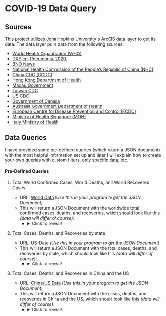 # COVID-19 Data Query
## Sources
This project utilizes [John Hopkins University](https://coronavirus.jhu.edu/map.html)'s 
[ArcGIS data layer](https://services1.arcgis.com/0MSEUqKaxRlEPj5g/ArcGIS/rest/services/ncov_cases/FeatureServer) 
to get its data. The data layer pulls data from the following sources:
- [World Health Organization (WHO)](https://www.who.int/)
- [DXY.cn. Pneumonia. 2020.](http://3g.dxy.cn/newh5/view/pneumonia)
- [BNO News](https://bnonews.com/index.php/2020/02/the-latest-coronavirus-cases/)
- [National Health Commission of the People’s Republic of China (NHC)](http://www.nhc.gov.cn/xcs/yqtb/list_gzbd.shtml)
- [China CDC (CCDC)](http://weekly.chinacdc.cn/news/TrackingtheEpidemic.htm)
- [Hong Kong Department of Health](https://www.chp.gov.hk/en/features/102465.html)
- [Macau Government](https://www.ssm.gov.mo/portal/)
- [Taiwan CDC](https://sites.google.com/cdc.gov.tw/2019ncov/taiwan?authuser=0)
- [US CDC](https://www.cdc.gov/coronavirus/2019-ncov/index.html)
- [Government of Canada](https://www.canada.ca/en/public-health/services/diseases/coronavirus.html)
- [Australia Government Department of Health](https://www.health.gov.au/news/coronavirus-update-at-a-glance)
- [European Centre for Disease Prevention and Control (ECDC)](https://www.ecdc.europa.eu/en/geographical-distribution-2019-ncov-cases)
- [Ministry of Health Singapore (MOH)](https://www.moh.gov.sg/covid-19)
- [Italy Ministry of Health](http://www.salute.gov.it/nuovocoronavirus)

## Data Queries
I have provided some pre-defined queries (which return a JSON document) with the most helpful information set up and 
later I will explain how
 to 
create your own queries with custom filters, only specific data, etc. 
#### Pre-Defined Queries
1. Total World Confirmed Cases, World Deaths, and World Recovered Cases
    - URL: [World Data](https://services1.arcgis.com/0MSEUqKaxRlEPj5g/ArcGIS/rest/services/Coronavirus_2019_nCoV_Cases/FeatureServer/1/query?where=1=1&outStatistics=[{"statisticType":"sum","onStatisticField":"Confirmed","outStatisticFieldName":"confirmed"},{"statisticType":"sum","onStatisticField":"deaths","outStatisticFieldName":"deaths"},{"statisticType":"sum","onStatisticField":"recovered","outStatisticFieldName":"recovered"}]&f=pjson) *(Use this in your program to get the JSON Document)*
    - This will return a JSON Document with the worldwide total confirmed cases, deaths, and recoveries, 
    which should look like this *(data will differ of course)*:
        - <details>
            <summary>Click to reveal!</summary>
            
                {
                  "objectIdFieldName" : "OBJECTID", 
                  "uniqueIdField" : 
                  {
                    "name" : "OBJECTID", 
                    "isSystemMaintained" : true
                  }, 
                  "globalIdFieldName" : "", 
                  "geometryType" : "esriGeometryPoint", 
                  "spatialReference" : {
                    "wkid" : 4326, 
                    "latestWkid" : 4326
                  }, 
                  "fields" : [
                    {
                      "name" : "confirmed", 
                      "type" : "esriFieldTypeDouble", 
                      "alias" : "confirmed", 
                      "sqlType" : "sqlTypeFloat", 
                      "domain" : null, 
                      "defaultValue" : null
                    }, 
                    {
                      "name" : "deaths", 
                      "type" : "esriFieldTypeDouble", 
                      "alias" : "deaths", 
                      "sqlType" : "sqlTypeFloat", 
                      "domain" : null, 
                      "defaultValue" : null
                    }, 
                    {
                      "name" : "recovered", 
                      "type" : "esriFieldTypeDouble", 
                      "alias" : "recovered", 
                      "sqlType" : "sqlTypeFloat", 
                      "domain" : null, 
                      "defaultValue" : null
                    }
                  ], 
                  "features" : [
                    {
                      "attributes" : {
                        "confirmed" : 398107, 
                        "deaths" : 17454, 
                        "recovered" : 103334
                      }
                    }
                  ]
                }                               
          </details>

2. Total Cases, Deaths, and Recoveries by state
    - URL: [US-Data](https://services1.arcgis.com/0MSEUqKaxRlEPj5g/ArcGIS/rest/services/ncov_cases/FeatureServer/1/query?where=Country_Region=%27US%27&outFields=Province_State,confirmed,deaths,recovered,%20active&resultRecordCount=200&f=pjson) *(Use this in your program to get the JSON Document)*
    - This will return a JSON Document with the total cases, deaths, and recoveries by state, 
    which should look like this *(data will differ of course)*:
        - <details>
            <summary>Click to reveal!</summary>
            
                {
                  "objectIdFieldName" : "OBJECTID", 
                  "uniqueIdField" : 
                  {
                    "name" : "OBJECTID", 
                    "isSystemMaintained" : true
                  }, 
                  "globalIdFieldName" : "", 
                  "geometryType" : "esriGeometryPoint", 
                  "spatialReference" : {
                    "wkid" : 4326, 
                    "latestWkid" : 4326
                  }, 
                  "fields" : [
                    {
                      "name" : "Province_State", 
                      "type" : "esriFieldTypeString", 
                      "alias" : "Province/State", 
                      "sqlType" : "sqlTypeOther", 
                      "length" : 8000, 
                      "domain" : null, 
                      "defaultValue" : null
                    }, 
                    {
                      "name" : "Confirmed", 
                      "type" : "esriFieldTypeInteger", 
                      "alias" : "Confirmed", 
                      "sqlType" : "sqlTypeOther", 
                      "domain" : null, 
                      "defaultValue" : null
                    }, 
                    {
                      "name" : "Deaths", 
                      "type" : "esriFieldTypeInteger", 
                      "alias" : "Deaths", 
                      "sqlType" : "sqlTypeOther", 
                      "domain" : null, 
                      "defaultValue" : null
                    }, 
                    {
                      "name" : "Recovered", 
                      "type" : "esriFieldTypeInteger", 
                      "alias" : "Recovered", 
                      "sqlType" : "sqlTypeOther", 
                      "domain" : null, 
                      "defaultValue" : null
                    }, 
                    {
                      "name" : "Active", 
                      "type" : "esriFieldTypeInteger", 
                      "alias" : "Active", 
                      "sqlType" : "sqlTypeOther", 
                      "domain" : null, 
                      "defaultValue" : null
                    }
                  ], 
                  "features" : [
                    {
                      "attributes" : {
                        "Province_State" : "Mississippi", 
                        "Confirmed" : 320, 
                        "Deaths" : 1, 
                        "Recovered" : 0, 
                        "Active" : 0
                      }, 
                      "geometry" : 
                      {
                        "x" : -89.678695999999945, 
                        "y" : 32.74164600000006
                      }
                    }, 
                    {
                      "attributes" : {
                        "Province_State" : "Grand Princess", 
                        "Confirmed" : 28, 
                        "Deaths" : 1, 
                        "Recovered" : 0, 
                        "Active" : 0
                      }, 
                      "geometry" : 
                      {
                        "x" : -122.66547899999995, 
                        "y" : 37.648940000000039
                      }
                    }, 
                    {
                      "attributes" : {
                        "Province_State" : "Oklahoma", 
                        "Confirmed" : 106, 
                        "Deaths" : 3, 
                        "Recovered" : 0, 
                        "Active" : 0
                      }, 
                      "geometry" : 
                      {
                        "x" : -96.928916999999956, 
                        "y" : 35.565342000000044
                      }
                    }, 
                    {
                      "attributes" : {
                        "Province_State" : "Delaware", 
                        "Confirmed" : 91, 
                        "Deaths" : 0, 
                        "Recovered" : 0, 
                        "Active" : 0
                      }, 
                      "geometry" : 
                      {
                        "x" : -75.507140999999933, 
                        "y" : 39.318523000000027
                      }
                    }, 
                    {
                      "attributes" : {
                        "Province_State" : "Minnesota", 
                        "Confirmed" : 261, 
                        "Deaths" : 1, 
                        "Recovered" : 0, 
                        "Active" : 0
                      }, 
                      "geometry" : 
                      {
                        "x" : -93.900191999999947, 
                        "y" : 45.694454000000064
                      }
                    }, 
                    {
                      "attributes" : {
                        "Province_State" : "Illinois", 
                        "Confirmed" : 1535, 
                        "Deaths" : 16, 
                        "Recovered" : 0, 
                        "Active" : 0
                      }, 
                      "geometry" : 
                      {
                        "x" : -88.986136999999985, 
                        "y" : 40.349457000000029
                      }
                    }, 
                    {
                      "attributes" : {
                        "Province_State" : "Arkansas", 
                        "Confirmed" : 218, 
                        "Deaths" : 1, 
                        "Recovered" : 0, 
                        "Active" : 0
                      }, 
                      "geometry" : 
                      {
                        "x" : -92.373122999999964, 
                        "y" : 34.969704000000036
                      }
                    }, 
                    {
                      "attributes" : {
                        "Province_State" : "New Mexico", 
                        "Confirmed" : 83, 
                        "Deaths" : 0, 
                        "Recovered" : 0, 
                        "Active" : 0
                      }, 
                      "geometry" : 
                      {
                        "x" : -106.24848199999997, 
                        "y" : 34.840515000000039
                      }
                    }, 
                    {
                      "attributes" : {
                        "Province_State" : "Indiana", 
                        "Confirmed" : 367, 
                        "Deaths" : 12, 
                        "Recovered" : 0, 
                        "Active" : 0
                      }, 
                      "geometry" : 
                      {
                        "x" : -86.258277999999962, 
                        "y" : 39.849426000000051
                      }
                    }, 
                    {
                      "attributes" : {
                        "Province_State" : "Louisiana", 
                        "Confirmed" : 1388, 
                        "Deaths" : 46, 
                        "Recovered" : 0, 
                        "Active" : 0
                      }, 
                      "geometry" : 
                      {
                        "x" : -91.867804999999976, 
                        "y" : 31.169546000000025
                      }
                    }, 
                    {
                      "attributes" : {
                        "Province_State" : "Texas", 
                        "Confirmed" : 897, 
                        "Deaths" : 12, 
                        "Recovered" : 0, 
                        "Active" : 0
                      }, 
                      "geometry" : 
                      {
                        "x" : -97.563460999999961, 
                        "y" : 31.054487000000051
                      }
                    }, 
                    {
                      "attributes" : {
                        "Province_State" : "Wisconsin", 
                        "Confirmed" : 481, 
                        "Deaths" : 5, 
                        "Recovered" : 0, 
                        "Active" : 0
                      }, 
                      "geometry" : 
                      {
                        "x" : -89.616507999999953, 
                        "y" : 44.268543000000079
                      }
                    }, 
                    {
                      "attributes" : {
                        "Province_State" : "Kansas", 
                        "Confirmed" : 100, 
                        "Deaths" : 2, 
                        "Recovered" : 0, 
                        "Active" : 0
                      }, 
                      "geometry" : 
                      {
                        "x" : -96.726485999999966, 
                        "y" : 38.52660000000003
                      }
                    }, 
                    {
                      "attributes" : {
                        "Province_State" : "American Samoa", 
                        "Confirmed" : 0, 
                        "Deaths" : 0, 
                        "Recovered" : 0, 
                        "Active" : 0
                      }, 
                      "geometry" : 
                      {
                        "x" : -170.13199999999998, 
                        "y" : -14.270999999999958
                      }
                    }, 
                    {
                      "attributes" : {
                        "Province_State" : "Connecticut", 
                        "Confirmed" : 618, 
                        "Deaths" : 12, 
                        "Recovered" : 0, 
                        "Active" : 0
                      }, 
                      "geometry" : 
                      {
                        "x" : -72.755370999999968, 
                        "y" : 41.597782000000052
                      }
                    }, 
                    {
                      "attributes" : {
                        "Province_State" : "Virgin Islands", 
                        "Confirmed" : 17, 
                        "Deaths" : 0, 
                        "Recovered" : 0, 
                        "Active" : 0
                      }, 
                      "geometry" : 
                      {
                        "x" : -64.89629999999994, 
                        "y" : 18.335800000000063
                      }
                    }, 
                    {
                      "attributes" : {
                        "Province_State" : "California", 
                        "Confirmed" : 2511, 
                        "Deaths" : 50, 
                        "Recovered" : 0, 
                        "Active" : 0
                      }, 
                      "geometry" : 
                      {
                        "x" : -119.68156399999998, 
                        "y" : 36.116203000000041
                      }
                    }, 
                    {
                      "attributes" : {
                        "Province_State" : "Puerto Rico", 
                        "Confirmed" : 39, 
                        "Deaths" : 2, 
                        "Recovered" : 0, 
                        "Active" : 0
                      }, 
                      "geometry" : 
                      {
                        "x" : -66.59009999999995, 
                        "y" : 18.220800000000054
                      }
                    }, 
                    {
                      "attributes" : {
                        "Province_State" : "Georgia", 
                        "Confirmed" : 1026, 
                        "Deaths" : 32, 
                        "Recovered" : 0, 
                        "Active" : 0
                      }, 
                      "geometry" : 
                      {
                        "x" : -83.643073999999956, 
                        "y" : 33.040619000000049
                      }
                    }, 
                    {
                      "attributes" : {
                        "Province_State" : "North Dakota", 
                        "Confirmed" : 34, 
                        "Deaths" : 0, 
                        "Recovered" : 0, 
                        "Active" : 0
                      }, 
                      "geometry" : 
                      {
                        "x" : -99.784011999999962, 
                        "y" : 47.528912000000048
                      }
                    }, 
                    {
                      "attributes" : {
                        "Province_State" : "Pennsylvania", 
                        "Confirmed" : 946, 
                        "Deaths" : 8, 
                        "Recovered" : 0, 
                        "Active" : 0
                      }, 
                      "geometry" : 
                      {
                        "x" : -77.209754999999973, 
                        "y" : 40.590752000000066
                      }
                    }, 
                    {
                      "attributes" : {
                        "Province_State" : "West Virginia", 
                        "Confirmed" : 22, 
                        "Deaths" : 0, 
                        "Recovered" : 0, 
                        "Active" : 0
                      }, 
                      "geometry" : 
                      {
                        "x" : -80.954452999999944, 
                        "y" : 38.49122600000004
                      }
                    }, 
                    {
                      "attributes" : {
                        "Province_State" : "Alaska", 
                        "Confirmed" : 34, 
                        "Deaths" : 0, 
                        "Recovered" : 0, 
                        "Active" : 0
                      }, 
                      "geometry" : 
                      {
                        "x" : -152.40441899999996, 
                        "y" : 61.370716000000073
                      }
                    }, 
                    {
                      "attributes" : {
                        "Province_State" : "Tennessee", 
                        "Confirmed" : 711, 
                        "Deaths" : 2, 
                        "Recovered" : 0, 
                        "Active" : 0
                      }, 
                      "geometry" : 
                      {
                        "x" : -86.692344999999989, 
                        "y" : 35.747845000000041
                      }
                    }, 
                    {
                      "attributes" : {
                        "Province_State" : "United States Virgin Islands", 
                        "Confirmed" : 0, 
                        "Deaths" : 0, 
                        "Recovered" : 0, 
                        "Active" : 0
                      }, 
                      "geometry" : 
                      {
                        "x" : -64.932999999999936, 
                        "y" : 18.350000000000023
                      }
                    }, 
                    {
                      "attributes" : {
                        "Province_State" : "Missouri", 
                        "Confirmed" : 228, 
                        "Deaths" : 5, 
                        "Recovered" : 0, 
                        "Active" : 0
                      }, 
                      "geometry" : 
                      {
                        "x" : -92.288367999999991, 
                        "y" : 38.45608500000003
                      }
                    }, 
                    {
                      "attributes" : {
                        "Province_State" : "South Dakota", 
                        "Confirmed" : 30, 
                        "Deaths" : 1, 
                        "Recovered" : 0, 
                        "Active" : 0
                      }, 
                      "geometry" : 
                      {
                        "x" : -99.438827999999944, 
                        "y" : 44.29978200000005
                      }
                    }, 
                    {
                      "attributes" : {
                        "Province_State" : "Colorado", 
                        "Confirmed" : 723, 
                        "Deaths" : 8, 
                        "Recovered" : 0, 
                        "Active" : 0
                      }, 
                      "geometry" : 
                      {
                        "x" : -105.31110399999994, 
                        "y" : 39.059811000000025
                      }
                    }, 
                    {
                      "attributes" : {
                        "Province_State" : "New Jersey", 
                        "Confirmed" : 3675, 
                        "Deaths" : 44, 
                        "Recovered" : 0, 
                        "Active" : 0
                      }, 
                      "geometry" : 
                      {
                        "x" : -74.521010999999987, 
                        "y" : 40.29890400000005
                      }
                    }, 
                    {
                      "attributes" : {
                        "Province_State" : "Guam", 
                        "Confirmed" : 32, 
                        "Deaths" : 1, 
                        "Recovered" : 0, 
                        "Active" : 0
                      }, 
                      "geometry" : 
                      {
                        "x" : 144.79370000000006, 
                        "y" : 13.444300000000055
                      }
                    }, 
                    {
                      "attributes" : {
                        "Province_State" : "Washington", 
                        "Confirmed" : 2221, 
                        "Deaths" : 111, 
                        "Recovered" : 0, 
                        "Active" : 0
                      }, 
                      "geometry" : 
                      {
                        "x" : -121.49049399999996, 
                        "y" : 47.400902000000031
                      }
                    }, 
                    {
                      "attributes" : {
                        "Province_State" : "New York", 
                        "Confirmed" : 25677, 
                        "Deaths" : 210, 
                        "Recovered" : 0, 
                        "Active" : 0
                      }, 
                      "geometry" : 
                      {
                        "x" : -74.948050999999964, 
                        "y" : 42.165726000000063
                      }
                    }, 
                    {
                      "attributes" : {
                        "Province_State" : "Nevada", 
                        "Confirmed" : 278, 
                        "Deaths" : 4, 
                        "Recovered" : 0, 
                        "Active" : 0
                      }, 
                      "geometry" : 
                      {
                        "x" : -117.05537399999997, 
                        "y" : 38.313515000000052
                      }
                    }, 
                    {
                      "attributes" : {
                        "Province_State" : "Northern Mariana Islands", 
                        "Confirmed" : 0, 
                        "Deaths" : 0, 
                        "Recovered" : 0, 
                        "Active" : 0
                      }, 
                      "geometry" : 
                      {
                        "x" : 145.67390000000012, 
                        "y" : 15.097900000000038
                      }
                    }, 
                    {
                      "attributes" : {
                        "Province_State" : "Diamond Princess", 
                        "Confirmed" : 49, 
                        "Deaths" : 0, 
                        "Recovered" : 0, 
                        "Active" : 0
                      }, 
                      "geometry" : 
                      {
                        "x" : 139.63800000000003, 
                        "y" : 35.443700000000035
                      }
                    }, 
                    {
                      "attributes" : {
                        "Province_State" : "Maryland", 
                        "Confirmed" : 349, 
                        "Deaths" : 4, 
                        "Recovered" : 0, 
                        "Active" : 0
                      }, 
                      "geometry" : 
                      {
                        "x" : -76.802100999999936, 
                        "y" : 39.063946000000044
                      }
                    }, 
                    {
                      "attributes" : {
                        "Province_State" : "Idaho", 
                        "Confirmed" : 79, 
                        "Deaths" : 0, 
                        "Recovered" : 0, 
                        "Active" : 0
                      }, 
                      "geometry" : 
                      {
                        "x" : -114.47882799999996, 
                        "y" : 44.240459000000044
                      }
                    }, 
                    {
                      "attributes" : {
                        "Province_State" : "Wyoming", 
                        "Confirmed" : 29, 
                        "Deaths" : 0, 
                        "Recovered" : 0, 
                        "Active" : 0
                      }, 
                      "geometry" : 
                      {
                        "x" : -107.30248999999998, 
                        "y" : 42.755966000000058
                      }
                    }, 
                    {
                      "attributes" : {
                        "Province_State" : "Arizona", 
                        "Confirmed" : 326, 
                        "Deaths" : 5, 
                        "Recovered" : 0, 
                        "Active" : 0
                      }, 
                      "geometry" : 
                      {
                        "x" : -111.431221, 
                        "y" : 33.729759000000058
                      }
                    }, 
                    {
                      "attributes" : {
                        "Province_State" : "Iowa", 
                        "Confirmed" : 124, 
                        "Deaths" : 0, 
                        "Recovered" : 0, 
                        "Active" : 0
                      }, 
                      "geometry" : 
                      {
                        "x" : -93.210525999999959, 
                        "y" : 42.011539000000027
                      }
                    }, 
                    {
                      "attributes" : {
                        "Province_State" : "Michigan", 
                        "Confirmed" : 1793, 
                        "Deaths" : 24, 
                        "Recovered" : 0, 
                        "Active" : 0
                      }, 
                      "geometry" : 
                      {
                        "x" : -84.536094999999989, 
                        "y" : 43.326618000000053
                      }
                    }, 
                    {
                      "attributes" : {
                        "Province_State" : "Utah", 
                        "Confirmed" : 298, 
                        "Deaths" : 1, 
                        "Recovered" : 0, 
                        "Active" : 0
                      }, 
                      "geometry" : 
                      {
                        "x" : -111.86243399999995, 
                        "y" : 40.150032000000067
                      }
                    }, 
                    {
                      "attributes" : {
                        "Province_State" : "Virginia", 
                        "Confirmed" : 291, 
                        "Deaths" : 7, 
                        "Recovered" : 0, 
                        "Active" : 0
                      }, 
                      "geometry" : 
                      {
                        "x" : -78.169967999999983, 
                        "y" : 37.769337000000064
                      }
                    }, 
                    {
                      "attributes" : {
                        "Province_State" : "Oregon", 
                        "Confirmed" : 210, 
                        "Deaths" : 8, 
                        "Recovered" : 0, 
                        "Active" : 0
                      }, 
                      "geometry" : 
                      {
                        "x" : -122.07093799999996, 
                        "y" : 44.572021000000063
                      }
                    }, 
                    {
                      "attributes" : {
                        "Province_State" : "Montana", 
                        "Confirmed" : 46, 
                        "Deaths" : 0, 
                        "Recovered" : 0, 
                        "Active" : 0
                      }, 
                      "geometry" : 
                      {
                        "x" : -110.45435299999997, 
                        "y" : 46.921925000000044
                      }
                    }, 
                    {
                      "attributes" : {
                        "Province_State" : "New Hampshire", 
                        "Confirmed" : 101, 
                        "Deaths" : 1, 
                        "Recovered" : 0, 
                        "Active" : 0
                      }, 
                      "geometry" : 
                      {
                        "x" : -71.563895999999943, 
                        "y" : 43.452492000000063
                      }
                    }, 
                    {
                      "attributes" : {
                        "Province_State" : "Massachusetts", 
                        "Confirmed" : 1159, 
                        "Deaths" : 11, 
                        "Recovered" : 0, 
                        "Active" : 0
                      }, 
                      "geometry" : 
                      {
                        "x" : -71.530105999999932, 
                        "y" : 42.230171000000041
                      }
                    }, 
                    {
                      "attributes" : {
                        "Province_State" : "South Carolina", 
                        "Confirmed" : 298, 
                        "Deaths" : 5, 
                        "Recovered" : 0, 
                        "Active" : 0
                      }, 
                      "geometry" : 
                      {
                        "x" : -80.945006999999976, 
                        "y" : 33.856892000000073
                      }
                    }, 
                    {
                      "attributes" : {
                        "Province_State" : "Vermont", 
                        "Confirmed" : 95, 
                        "Deaths" : 7, 
                        "Recovered" : 0, 
                        "Active" : 0
                      }, 
                      "geometry" : 
                      {
                        "x" : -72.710685999999953, 
                        "y" : 44.045876000000078
                      }
                    }, 
                    {
                      "attributes" : {
                        "Province_State" : "Florida", 
                        "Confirmed" : 1412, 
                        "Deaths" : 18, 
                        "Recovered" : 0, 
                        "Active" : 0
                      }, 
                      "geometry" : 
                      {
                        "x" : -81.686782999999934, 
                        "y" : 27.766279000000054
                      }
                    }, 
                    {
                      "attributes" : {
                        "Province_State" : "Hawaii", 
                        "Confirmed" : 77, 
                        "Deaths" : 1, 
                        "Recovered" : 0, 
                        "Active" : 0
                      }, 
                      "geometry" : 
                      {
                        "x" : -157.49833699999996, 
                        "y" : 21.094318000000044
                      }
                    }, 
                    {
                      "attributes" : {
                        "Province_State" : "Kentucky", 
                        "Confirmed" : 123, 
                        "Deaths" : 4, 
                        "Recovered" : 0, 
                        "Active" : 0
                      }, 
                      "geometry" : 
                      {
                        "x" : -84.67006699999996, 
                        "y" : 37.668140000000051
                      }
                    }, 
                    {
                      "attributes" : {
                        "Province_State" : "Rhode Island", 
                        "Confirmed" : 124, 
                        "Deaths" : 0, 
                        "Recovered" : 0, 
                        "Active" : 0
                      }, 
                      "geometry" : 
                      {
                        "x" : -71.511779999999987, 
                        "y" : 41.680893000000026
                      }
                    }, 
                    {
                      "attributes" : {
                        "Province_State" : "Nebraska", 
                        "Confirmed" : 64, 
                        "Deaths" : 0, 
                        "Recovered" : 0, 
                        "Active" : 0
                      }, 
                      "geometry" : 
                      {
                        "x" : -98.268081999999936, 
                        "y" : 41.125370000000032
                      }
                    }, 
                    {
                      "attributes" : {
                        "Province_State" : "Ohio", 
                        "Confirmed" : 567, 
                        "Deaths" : 8, 
                        "Recovered" : 0, 
                        "Active" : 0
                      }, 
                      "geometry" : 
                      {
                        "x" : -82.764914999999974, 
                        "y" : 40.388783000000046
                      }
                    }, 
                    {
                      "attributes" : {
                        "Province_State" : "Alabama", 
                        "Confirmed" : 215, 
                        "Deaths" : 0, 
                        "Recovered" : 0, 
                        "Active" : 0
                      }, 
                      "geometry" : 
                      {
                        "x" : -86.902299999999968, 
                        "y" : 32.318200000000047
                      }
                    }, 
                    {
                      "attributes" : {
                        "Province_State" : "Wuhan Evacuee", 
                        "Confirmed" : 4, 
                        "Deaths" : 0, 
                        "Recovered" : 0, 
                        "Active" : 0
                      }, 
                      "geometry" : 
                      {
                        "x" : 5.6843418860808015E-14, 
                        "y" : 5.6843418860808015E-14
                      }
                    }, 
                    {
                      "attributes" : {
                        "Province_State" : "North Carolina", 
                        "Confirmed" : 479, 
                        "Deaths" : 0, 
                        "Recovered" : 0, 
                        "Active" : 0
                      }, 
                      "geometry" : 
                      {
                        "x" : -79.806418999999948, 
                        "y" : 35.630066000000056
                      }
                    }, 
                    {
                      "attributes" : {
                        "Province_State" : "District of Columbia", 
                        "Confirmed" : 141, 
                        "Deaths" : 2, 
                        "Recovered" : 0, 
                        "Active" : 0
                      }, 
                      "geometry" : 
                      {
                        "x" : -77.026816999999937, 
                        "y" : 38.897438000000079
                      }
                    }, 
                    {
                      "attributes" : {
                        "Province_State" : "Maine", 
                        "Confirmed" : 118, 
                        "Deaths" : 0, 
                        "Recovered" : 0, 
                        "Active" : 0
                      }, 
                      "geometry" : 
                      {
                        "x" : -69.381926999999962, 
                        "y" : 44.693947000000037
                      }
                    }
                  ]
                }                            
          </details>


3. Total Cases, Deaths, and Recoveries in China and the US
    - URL: [China/US Data](https://services1.arcgis.com/0MSEUqKaxRlEPj5g/ArcGIS/rest/services/ncov_cases/FeatureServer/2/query?where=1=1&objectIds=18,4&outFields=%20Country_Region,%20confirmed,%20deaths,%20recovered,%20active&returnGeometry=false&f=pjson) *(Use this in your program to get the JSON Document)*
    - This will return a JSON Document with the cases, deaths, and recoveries in China and the US, 
    which should look like this *(data will differ of course)*:
        - <details>
            <summary>Click to reveal!</summary>
            
                {
                  "objectIdFieldName" : "OBJECTID", 
                  "uniqueIdField" : 
                  {
                    "name" : "OBJECTID", 
                    "isSystemMaintained" : true
                  }, 
                  "globalIdFieldName" : "", 
                  "geometryType" : "esriGeometryPoint", 
                  "spatialReference" : {
                    "wkid" : 4326, 
                    "latestWkid" : 4326
                  }, 
                  "fields" : [
                    {
                      "name" : "Country_Region", 
                      "type" : "esriFieldTypeString", 
                      "alias" : "Country_Region", 
                      "sqlType" : "sqlTypeOther", 
                      "length" : 8000, 
                      "domain" : null, 
                      "defaultValue" : null
                    }, 
                    {
                      "name" : "Confirmed", 
                      "type" : "esriFieldTypeInteger", 
                      "alias" : "Confirmed", 
                      "sqlType" : "sqlTypeOther", 
                      "domain" : null, 
                      "defaultValue" : null
                    }, 
                    {
                      "name" : "Deaths", 
                      "type" : "esriFieldTypeInteger", 
                      "alias" : "Deaths", 
                      "sqlType" : "sqlTypeOther", 
                      "domain" : null, 
                      "defaultValue" : null
                    }, 
                    {
                      "name" : "Recovered", 
                      "type" : "esriFieldTypeInteger", 
                      "alias" : "Recovered", 
                      "sqlType" : "sqlTypeOther", 
                      "domain" : null, 
                      "defaultValue" : null
                    }, 
                    {
                      "name" : "Active", 
                      "type" : "esriFieldTypeInteger", 
                      "alias" : "Active", 
                      "sqlType" : "sqlTypeOther", 
                      "domain" : null, 
                      "defaultValue" : null
                    }
                  ], 
                  "features" : [
                    {
                      "attributes" : {
                        "Country_Region" : "China", 
                        "Confirmed" : 81591, 
                        "Deaths" : 3281, 
                        "Recovered" : 73280, 
                        "Active" : 5030
                      }
                    }, 
                    {
                      "attributes" : {
                        "Country_Region" : "US", 
                        "Confirmed" : 53268, 
                        "Deaths" : 696, 
                        "Recovered" : 0, 
                        "Active" : 0
                      }
                    }
                  ]
                }                              
          </details>